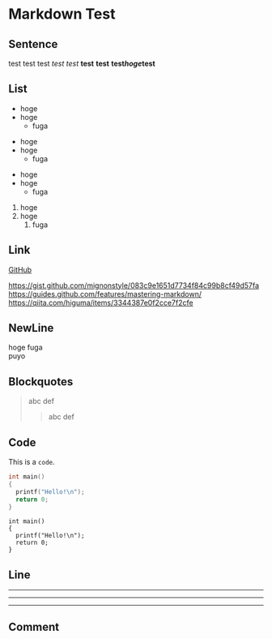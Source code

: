 # Markdown Test

##  Sentence
test
test
test
*test*
_test_
**test**
__test__
__test*hoge*test__

##  List
* hoge
* hoge
  * fuga

- hoge
- hoge
  - fuga

+ hoge
+ hoge
  + fuga

1. hoge
1. hoge
   1. fuga

##  Link
[GitHub](http://github.com)

https://gist.github.com/mignonstyle/083c9e1651d7734f84c99b8cf49d57fa
https://guides.github.com/features/mastering-markdown/
https://qiita.com/higuma/items/3344387e0f2cce7f2cfe

##  NewLine
hoge
fuga  
puyo

##  Blockquotes
> abc
> def
>> abc
>> def

##  Code
This is a `code`.

```C
int main()
{
  printf("Hello!\n");
  return 0;
}
```
    int main()
    {
      printf("Hello!\n");
      return 0;
    }

##  Line

---
***
___

##  Comment
<!--
Here is a comment.
-->
